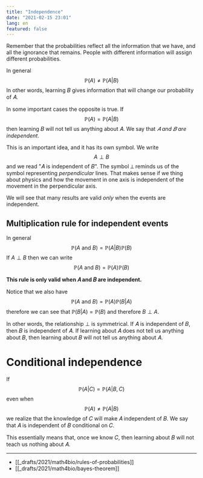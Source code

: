 ```yaml
---
title: "Independence"
date: "2021-02-15 23:01"
lang: en
featured: false
---
```


Remember that the probabilities reflect all the information that we have, and all the ignorance that remains. People with different information will assign different probabilities.

In general
$$ℙ(A)≠ℙ(A|B)$$
In other words, learning 𝐵 gives information that will change our probability of 𝐴.

In some important cases the opposite is true. If
$$ℙ(A)=ℙ(A|B)$$
then learning 𝐵 will not tell us anything about 𝐴. We say that _𝐴 and 𝐵 are independent_.

This is an important idea, and it has its own symbol. We write
$$A \perp B$$
and we read "𝐴 is independent of 𝐵". The symbol $\perp$ reminds us of the symbol representing *perpendicular* lines. That makes sense if we thing about physics and how the movement in one axis is independent of the movement in the perpendicular axis.

We will see that many results are valid _only_ when the events are independent.

## Multiplication rule for independent events
In general
$$ℙ(A\text{ and }B)=ℙ(A|B)ℙ(B)$$
If $A\perp B$ then we can write
$$ℙ(A\text{ and }B)=ℙ(A)ℙ(B)$$

**This rule is only valid when 𝐴 and 𝐵 are independent.**

Notice that we also have
$$ℙ(A\text{ and }B)=ℙ(A)ℙ(B|A)$$
therefore we can see that $ℙ(B|A)=ℙ(B)$ and therefore $B\perp A$.

In other words, the relationship $\perp$ is symmetrical. If 𝐴 is independent of 𝐵, then 𝐵 is independent of 𝐴. If learning about 𝐴 does not tell us anything about 𝐵, then learning about 𝐵 will not tell us anything about 𝐴.

# Conditional independence
If
$$ℙ(A|C)=ℙ(A|B,C)$$
even when
$$ℙ(A)≠ℙ(A|B)$$
we realize that the knowledge of 𝐶 will make 𝐴 independent of 𝐵.
We say that 𝐴 is independent of 𝐵 conditional on 𝐶.

This essentially means that, once we know 𝐶, then learning about 𝐵 will not teach us nothing about 𝐴.

---

+ [[_drafts/2021/math4bio/rules-of-probabilities]]
+ [[_drafts/2021/math4bio/bayes-theorem]]
